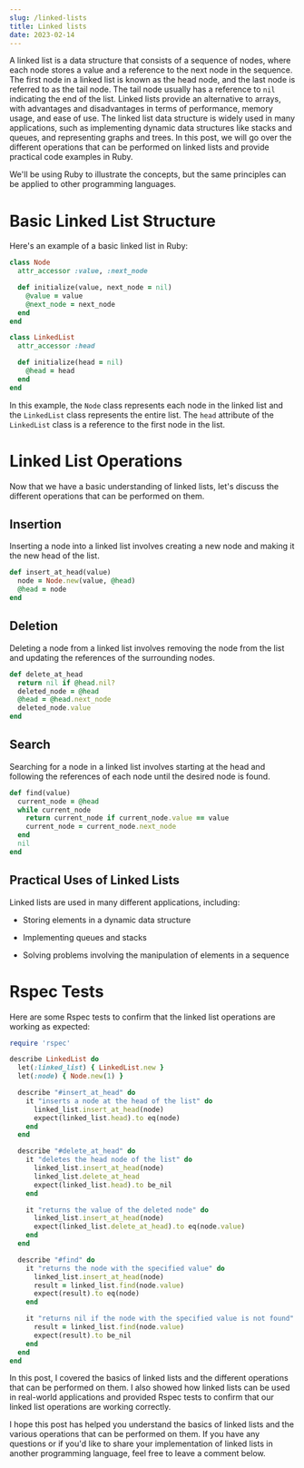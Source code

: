 ```yaml
---
slug: /linked-lists
title: Linked lists
date: 2023-02-14
---
```


A linked list is a data structure that consists of a sequence of nodes, where each node stores a value and a reference to the next node in the sequence. The first node in a linked list is known as the head node, and the last node is referred to as the tail node. The tail node usually has a reference to `nil` indicating the end of the list. Linked lists provide an alternative to arrays, with advantages and disadvantages in terms of performance, memory usage, and ease of use. The linked list data structure is widely used in many applications, such as implementing dynamic data structures like stacks and queues, and representing graphs and trees. In this post, we will go over the different operations that can be performed on linked lists and provide practical code examples in Ruby.

We'll be using Ruby to illustrate the concepts, but the same principles can be applied to other programming languages.

# **Basic Linked List Structure**

Here's an example of a basic linked list in Ruby:

```ruby
class Node
  attr_accessor :value, :next_node

  def initialize(value, next_node = nil)
    @value = value
    @next_node = next_node
  end
end

class LinkedList
  attr_accessor :head

  def initialize(head = nil)
    @head = head
  end
end
```

In this example, the `Node` class represents each node in the linked list and the `LinkedList` class represents the entire list. The `head` attribute of the `LinkedList` class is a reference to the first node in the list.

# **Linked List Operations**

Now that we have a basic understanding of linked lists, let's discuss the different operations that can be performed on them.

## **Insertion**

Inserting a node into a linked list involves creating a new node and making it the new head of the list.

```ruby
def insert_at_head(value)
  node = Node.new(value, @head)
  @head = node
end
```

## **Deletion**

Deleting a node from a linked list involves removing the node from the list and updating the references of the surrounding nodes.

```ruby
def delete_at_head
  return nil if @head.nil?
  deleted_node = @head
  @head = @head.next_node
  deleted_node.value
end
```

## **Search**

Searching for a node in a linked list involves starting at the head and following the references of each node until the desired node is found.

```ruby
def find(value)
  current_node = @head
  while current_node
    return current_node if current_node.value == value
    current_node = current_node.next_node
  end
  nil
end
```

## **Practical Uses of Linked Lists**

Linked lists are used in many different applications, including:

* Storing elements in a dynamic data structure

* Implementing queues and stacks

* Solving problems involving the manipulation of elements in a sequence


# **Rspec Tests**

Here are some Rspec tests to confirm that the linked list operations are working as expected:

```ruby
require 'rspec'

describe LinkedList do
  let(:linked_list) { LinkedList.new }
  let(:node) { Node.new(1) }

  describe "#insert_at_head" do
    it "inserts a node at the head of the list" do
      linked_list.insert_at_head(node)
      expect(linked_list.head).to eq(node)
    end
  end

  describe "#delete_at_head" do
    it "deletes the head node of the list" do
      linked_list.insert_at_head(node)
      linked_list.delete_at_head
      expect(linked_list.head).to be_nil
    end

    it "returns the value of the deleted node" do
      linked_list.insert_at_head(node)
      expect(linked_list.delete_at_head).to eq(node.value)
    end
  end

  describe "#find" do
    it "returns the node with the specified value" do
      linked_list.insert_at_head(node)
      result = linked_list.find(node.value)
      expect(result).to eq(node)
    end

    it "returns nil if the node with the specified value is not found" do
      result = linked_list.find(node.value)
      expect(result).to be_nil
    end
  end
end
```

In this post, I covered the basics of linked lists and the different operations that can be performed on them. I also showed how linked lists can be used in real-world applications and provided Rspec tests to confirm that our linked list operations are working correctly.

I hope this post has helped you understand the basics of linked lists and the various operations that can be performed on them. If you have any questions or if you'd like to share your implementation of linked lists in another programming language, feel free to leave a comment below.
